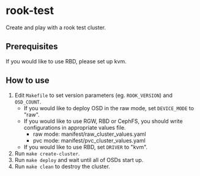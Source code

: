 # rook-test

Create and play with a rook test cluster.

## Prerequisites

If you would like to use RBD, please set up kvm.

## How to use

1. Edit `Makefile` to set version parameters (eg. `ROOK_VERSION`) and `OSD_COUNT`.
   - If you would like to deploy OSD in the raw mode, set `DEVICE_MODE` to "raw".
   - If you would like to use RGW, RBD or CephFS, you should write configurations in appropriate values file.
     - raw mode: manifest/raw_cluster_values.yaml
     - pvc mode: manifest/pvc_cluster_values.yaml
   - If you would like to use RBD, set `DRIVER` to "kvm".
2. Run `make create-cluster`.
3. Run `make deploy` and wait until all of OSDs start up.
4. Run `make clean` to destroy the cluster.
